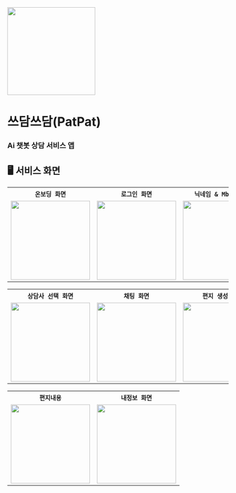 <img src="https://github.com/user-attachments/assets/fe44f089-b3d4-4dbc-aca0-bdad362edf5a" width="200" height="200">

# 쓰담쓰담(PatPat)
### Ai 챗봇 상담 서비스 앱

## 🖥 서비스 화면

<table align="center">
  <tr>
    <th><code>온보딩 화면</code></th>
    <th><code>로그인 화면</code></th>
    <th><code>닉네임 & Mbti 설정</code></th>
    <th><code>홈화면</code></th>
  </tr>
  <tr>
    <td><img src="https://github.com/user-attachments/assets/7f091520-f2ef-418c-a7b6-5973df4a59b1" width="180"></td>
    <td><img src="https://github.com/user-attachments/assets/20eba86f-f54a-4f3e-8077-9388f1a9d088" width="180"></td>
    <td><img src="https://github.com/user-attachments/assets/f79d7539-87ac-4111-9f39-34ee443908a8" width="180"></td>
    <td><img src="https://github.com/user-attachments/assets/7275e387-aece-4fe9-8bae-5dc5d8077fe3" width="180"></td>
  </tr>
</table>

<table align="center">
  <tr>
    <th><code>상담사 선택 화면</code></th>
    <th><code>채팅 화면</code></th>
    <th><code>편지 생성 화면</code></th>
    <th><code>보관함</code></th>
  </tr>
  <tr>
    <td><img src="https://github.com/user-attachments/assets/591897d9-6d81-490d-88df-566587a9dcb9" width="180"></td>
    <td><img src="https://github.com/user-attachments/assets/ab5e5cae-88ba-4c14-a0cb-19df79a1730e" width="180"></td>
    <td><img src="https://github.com/user-attachments/assets/16f74dc4-7033-461c-8f2b-f50cc7f47b5c" width="180"></td>
    <td><img src="https://github.com/user-attachments/assets/81367dd9-cb0b-4b06-90ac-a1a3257cc74a" width="180"></td>
  </tr>
</table>

<table align="center">
  <tr>
    <th><code>편지내용</code></th>
    <th><code>내정보 화면</code></th>
  </tr>
  <tr>
    <td><img src="https://github.com/user-attachments/assets/35b84b96-1fce-4750-9833-0b5d19adf53a" width="180"></td>
    <td><img src="https://github.com/user-attachments/assets/4d82d248-426b-408f-a958-44d628565383" width="180"></td>
  </tr>
</table>
